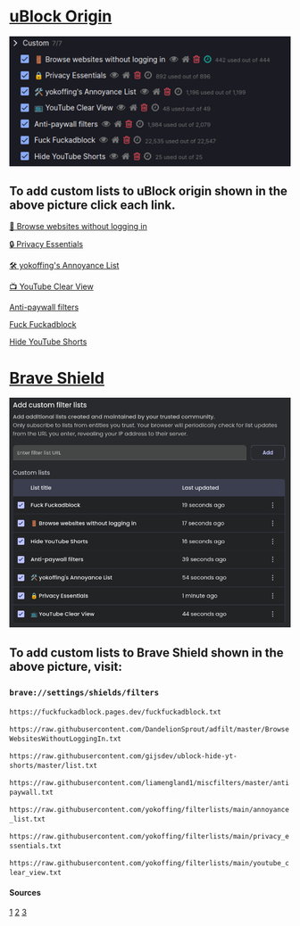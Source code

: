 # [uBlock Origin](https://ublockorigin.com/)

![ublock-image](/src/ublock-origin.png)

## To add custom lists to uBlock origin shown in the above picture click each link. 

[ 🚪 Browse websites without logging in](https://subscribe.adblockplus.org/?location=https://raw.githubusercontent.com/DandelionSprout/adfilt/master/BrowseWebsitesWithoutLoggingIn.txt&title=Browse%20websites%20without%20logging%20in)

[🔒 Privacy Essentials](https://subscribe.adblockplus.org/?location=https://raw.githubusercontent.com/yokoffing/filterlists/main/privacy_essentials.txt&title=Privacy%20Essentials)

[🛠️ yokoffing's Annoyance List](https://subscribe.adblockplus.org/?location=https://raw.githubusercontent.com/yokoffing/filterlists/main/annoyance_list.txt&title=yokoffing%27s%20Annoyance%20List)

[📺 YouTube Clear View](https://subscribe.adblockplus.org/?location=https://raw.githubusercontent.com/yokoffing/filterlists/main/youtube_clear_view.txt&title=YouTube%20Clear%20View)

[Anti-paywall filters](https://subscribe.adblockplus.org/?location=https://raw.githubusercontent.com/liamengland1/miscfilters/master/antipaywall.txt&title=Anti-paywall%20filters)

[Fuck Fuckadblock](https://subscribe.adblockplus.org/?location=https://fuckfuckadblock.pages.dev/fuckfuckadblock.txt?_=rawlist&title=Fuck%20Fuckadblock)

[Hide YouTube Shorts](https://subscribe.adblockplus.org/?location=https://raw.githubusercontent.com/gijsdev/ublock-hide-yt-shorts/master/list.txt?_=rawlist&title=Hide%20YouTube%20Shorts)

# [Brave Shield](https://brave.com/shields/)

![brave-shield-image](/src/brave-shield.png)

## To add custom lists to Brave Shield shown in the above picture, visit: 

### `brave://settings/shields/filters`

`https://fuckfuckadblock.pages.dev/fuckfuckadblock.txt`

`https://raw.githubusercontent.com/DandelionSprout/adfilt/master/BrowseWebsitesWithoutLoggingIn.txt`

`https://raw.githubusercontent.com/gijsdev/ublock-hide-yt-shorts/master/list.txt`

`https://raw.githubusercontent.com/liamengland1/miscfilters/master/antipaywall.txt`

`https://raw.githubusercontent.com/yokoffing/filterlists/main/annoyance_list.txt`

`https://raw.githubusercontent.com/yokoffing/filterlists/main/privacy_essentials.txt`

`https://raw.githubusercontent.com/yokoffing/filterlists/main/youtube_clear_view.txt`

#### Sources
[1](https://github.com/yokoffing/filterlists)
[2](https://github.com/gijsdev/ublock-hide-yt-shorts)
[3](https://github.com/bogachenko/fuckfuckadblock)